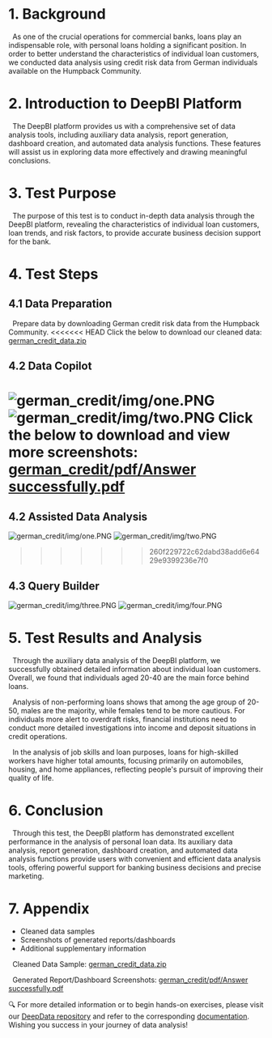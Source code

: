 # 1. Background
 
  As one of the crucial operations for commercial banks, loans play an indispensable role, with personal loans holding a significant position. In order to better understand the characteristics of individual loan customers, we conducted data analysis using credit risk data from German individuals available on the Humpback Community.
# 2. Introduction to DeepBI Platform
  
  The DeepBI platform provides us with a comprehensive set of data analysis tools, including auxiliary data analysis, report generation, dashboard creation, and automated data analysis functions. These features will assist us in exploring data more effectively and drawing meaningful conclusions.
# 3. Test Purpose

  The purpose of this test is to conduct in-depth data analysis through the DeepBI platform, revealing the characteristics of individual loan customers, loan trends, and risk factors, to provide accurate business decision support for the bank.
# 4. Test Steps
## 4.1  Data Preparation

  Prepare data by downloading German credit risk data from the Humpback Community.
<<<<<<< HEAD
  Click the below to download our cleaned data:
  [german_credit_data.zip](./data/german_credit_data.zip)
## 4.2 Data Copilot
![german_credit/img/one.PNG](./img/one.PNG)
![german_credit/img/two.PNG](./img/two.PNG)
Click the below to download and view more screenshots:
[german_credit/pdf/Answer successfully.pdf](./pdf/All%20case%20screenshots.pdf)
=======
## 4.2  Assisted Data Analysis
![german_credit/img/one.PNG](./img/one.PNG)
![german_credit/img/two.PNG](./img/two.PNG)
>>>>>>> 260f229722c62dabd38add6e6429e9399236e7f0
## 4.3 Query Builder
![german_credit/img/three.PNG](./img/three.PNG)
![german_credit/img/four.PNG](./img/four.PNG)
# 5. Test Results and Analysis

  Through the auxiliary data analysis of the DeepBI platform, we successfully obtained detailed information about individual loan customers. Overall, we found that individuals aged 20-40 are the main force behind loans.

  Analysis of non-performing loans shows that among the age group of 20-50, males are the majority, while females tend to be more cautious. For individuals more alert to overdraft risks, financial institutions need to conduct more detailed investigations into income and deposit situations in credit operations.

  In the analysis of job skills and loan purposes, loans for high-skilled workers have higher total amounts, focusing primarily on automobiles, housing, and home appliances, reflecting people's pursuit of improving their quality of life.
# 6. Conclusion

  Through this test, the DeepBI platform has demonstrated excellent performance in the analysis of personal loan data. Its auxiliary data analysis, report generation, dashboard creation, and automated data analysis functions provide users with convenient and efficient data analysis tools, offering powerful support for banking business decisions and precise marketing.
# 7. Appendix

- Cleaned data samples
- Screenshots of generated reports/dashboards
- Additional supplementary information

  Cleaned Data Sample:
[german_credit_data.zip](./data/german_credit_data.zip)

  Generated Report/Dashboard Screenshots:
[german_credit/pdf/Answer successfully.pdf](./pdf/All%20case%20screenshots.pdf)

🔍 For more detailed information or to begin hands-on exercises, please visit our [DeepData repository](https://github.com/DeepInsight-AI/DeepData) and refer to the corresponding [documentation](https://deepthought.feishu.cn/wiki/space/7323090769442193412?ccm_open_type=lark_wiki_spaceLink&open_tab_from=wiki_home). Wishing you success in your journey of data analysis!